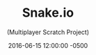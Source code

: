 ---
layout: none
date:   2016-06-15 12:00:00 -0500
categories: project
title:  "Snake.io"
subtitle: "(Multiplayer Scratch Project)"
description: "Based on the original Snake game as well as the infamous slither.io. This project is made on MIT's drag-n-drop programming software called Scratch. This is my first successful multiplayer game where all the networking was coded by myself. This was a very fun project to work on."

url: https://scratch.mit.edu/projects/113795977/

buttons:
  - message: View
    url: https://scratch.mit.edu/projects/113795977/

image: Snake-io.PNG

base-color: "#C8C8C8"
---